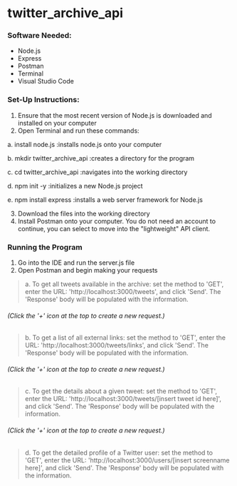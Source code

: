 # twitter_archive_api
### Software Needed:
+ Node.js
+ Express
+ Postman
+ Terminal
+ Visual Studio Code

### Set-Up Instructions:
1. Ensure that the most recent version of Node.js is downloaded and installed on your computer
2. Open Terminal and run these commands:

a. install node.js :installs node.js onto your computer

b. mkdir twitter_archive_api :creates a directory for the program

c. cd twitter_archive_api :navigates into the working directory

d. npm init -y :initializes a new Node.js project

e. npm install express :installs a web server framework for Node.js

3. Download the files into the working directory
4. Install Postman onto your computer. You do not need an account to continue, you can select to move into the "lightweight" API client.

### Running the Program
1. Go into the IDE and run the server.js file
2. Open Postman and begin making your requests
    
> a. To get all tweets available in the archive: set the method to 'GET', enter the URL: 'http://localhost:3000/tweets', and click 'Send'. The 'Response' body will be populated with the information.

###### (Click the '+' icon at the top to create a new request.)
    
> b. To get a list of all external links: set the method to 'GET', enter the URL: 'http://localhost:3000/tweets/links', and click 'Send'. The 'Response' body will be populated with the information.

###### (Click the '+' icon at the top to create a new request.)

> c. To get the details about a given tweet: set the method to 'GET', enter the URL: 'http://localhost:3000/tweets/[insert tweet id here]', and click 'Send'. The 'Response' body will be populated with the information.

###### (Click the '+' icon at the top to create a new request.)

> d. To get the detailed profile of a Twitter user: set the method to 'GET', enter the URL: 'http://localhost:3000/users/[insert screenname here]', and click 'Send'. The 'Response' body will be populated with the information.
